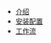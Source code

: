 - [介绍](NeverTooOldToLearn/Git/介绍)
- [安装配置](NeverTooOldToLearn/Git/安装配置)
- [工作流](NeverTooOldToLearn/Git/工作流)